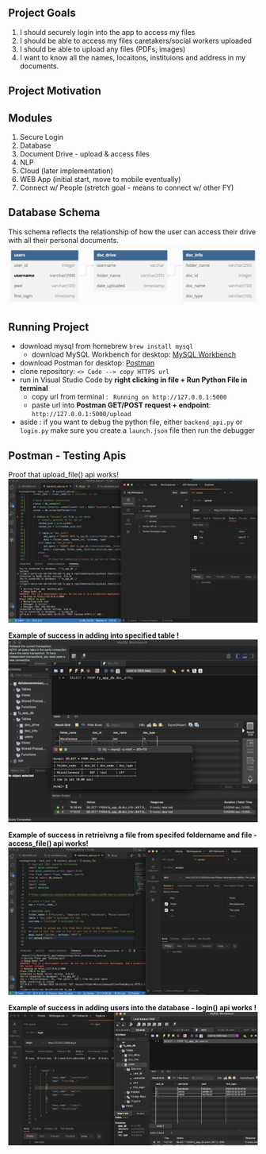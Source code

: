 ## Project Goals
 1. I should securely login into the app to access my files 
 2. I should be able to access my files caretakers/social workers uploaded 
 3. I should be able to upload any files (PDFs, images)
 4. I want to know all the names, locaitons, instituions and address in my documents. 

## Project Motivation


## Modules 
1. Secure Login 
2. Database
3. Document Drive - upload & access files 
4. NLP
5. Cloud (later implementation)
6. WEB App (initial start, move to mobile eventually)
7. Connect w/ People (stretch goal - means to connect w/ other FY)


## Database Schema
This schema reflects the relationship of how the user can access their drive with all their personal documents.   
![This is my database schema](fy-database.png)


## Running Project 
- download mysql from homebrew `brew install mysql`
    - download MySQL Workbench for desktop: [MySQL Workbench](https://dev.mysql.com/downloads/workbench/)
- download Postman for desktop: [Postman](https://www.postman.com/downloads/)
- clone repository: `<> Code --> copy HTTPS url` 
- run in Visual Studio Code by **right clicking in file + Run Python File in terminal**
    - copy url from terminal : ` Running on http://127.0.0.1:5000`
    - paste url into **Postman GET/POST request + endpoint**: `http://127.0.0.1:5000/upload`
- aside : if you want to debug the python file, either `backend_api.py` or `login.py` make sure you create a `launch.json` file then run the debugger 

## Postman - Testing Apis 

Proof that upload_file() api works!
![Proof that one of my apis works](Postman.png)

**Example of success in adding into specified table !**
![success](db_success.png)

**Example of success in retrieivng a file from specifed foldername and file - access_file() api works!**
![success](access_file_success.png)


**Example of success in adding users into the database - login() api works !**
![success](login_success.png)
